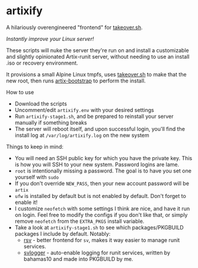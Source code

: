 # artixify

A hilariously overengineered "frontend" for [takeover.sh](https://github.com/marcan/takeover.sh).

*Instantly improve your Linux server!*

These scripts will nuke the server they're run on and install a customizable and slightly opinionated Artix-runit server, without needing to use an install .iso or recovery environment.

It provisions a small Alpine Linux tmpfs, uses [takeover.sh](https://github.com/marcan/takeover.sh) to make that the new root, then runs [artix-bootstrap](https://gitea.artixlinux.org/artix/artix-bootstrap) to perform the install.

How to use
- Download the scripts
- Uncomment/edit `artixify.env` with your desired settings
- Run `artixify-stage1.sh`, and be prepared to reinstall your server manually if something breaks
- The server will reboot itself, and upon successful login, you'll find the install log at `/var/log/artixify.log` on the new system

Things to keep in mind:
- You will need an SSH public key for which you have the private key. This is how you will SSH to your new system. Password logins are lame.
- `root` is intentionally missing a password. The goal is to have you set one yourself with `sudo`
- If you don't override `NEW_PASS`, then your new account password will be `artix`
- `ufw` is installed by default but is not enabled by default. Don't forget to enable it!
- I customize `neofetch` with some settings I think are nice, and have it run on login. Feel free to modify the configs if you don't like that, or simply remove `neofetch` from the `EXTRA_PKGS` install variable.
- Take a look at `artixify-stage1.sh` to see which packages/PKGBUILD packages I include by default. Notably:
  - [rsv](https://github.com/JojiiOfficial/rsv) - better frontend for `sv`, makes it way easier to manage runit services.
  - [svlogger](https://github.com/ubergeek77/svlogger) - auto-enable logging for runit services, written by bahamas10 and made into PKGBUILD by me.
